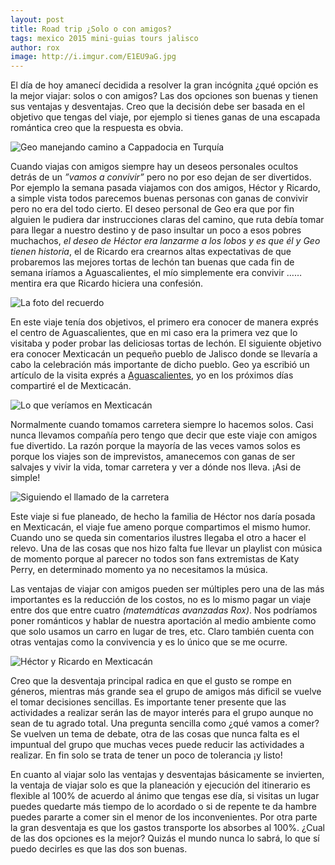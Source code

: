 ```yaml
---
layout: post
title: Road trip ¿Solo o con amigos?
tags: mexico 2015 mini-guias tours jalisco
author: rox
image: http://i.imgur.com/E1EU9aG.jpg
---
```


El día de hoy  amanecí decidida a resolver la gran incógnita ¿qué opción es la mejor viajar: solos o con amigos? Las dos opciones son buenas y tienen sus ventajas y desventajas. Creo que la decisión debe ser basada en el objetivo que tengas del viaje, por ejemplo si tienes ganas de una escapada romántica creo que la respuesta es obvia. 

![Geo manejando camino a Cappadocia en Turquía](http://i.imgur.com/wBuVZ2d.jpg)

Cuando viajas con amigos siempre hay un deseos personales ocultos detrás de un *”vamos a convivir”* pero no por eso dejan de ser divertidos.  Por ejemplo la semana pasada viajamos con dos amigos, Héctor y Ricardo, a simple vista todos parecemos buenas personas con ganas de convivir pero no era del todo cierto. El deseo personal de Geo era que por fin alguien le pudiera dar instrucciones claras del camino, que ruta debía tomar para llegar a nuestro destino y de paso insultar un poco a esos pobres muchachos, *el deseo de Héctor era lanzarme a los lobos y es que él y Geo tienen historia*, el de Ricardo era crearnos altas expectativas de que probaremos las mejores tortas de lechón tan buenas que cada fin de semana iríamos a Aguascalientes, el mío simplemente era convivir …… mentira era que Ricardo hiciera una confesión.

![La foto del recuerdo](http://i.imgur.com/ZbA8uVY.jpg)

En este viaje tenía dos objetivos, el primero era conocer de manera exprés el centro de Aguascalientes, que en mi caso era la primera vez que lo visitaba y poder probar las deliciosas tortas de lechón. El siguiente objetivo era conocer Mexticacán un pequeño pueblo de Jalisco donde se llevaría a cabo la celebración más importante de dicho pueblo. Geo ya escribió un artículo de la visita exprés a [Aguascalientes](/ciudad-de-aguascalientes/), yo en los próximos días compartiré el de Mexticacán.

![Lo que veríamos en Mexticacán](http://i.imgur.com/EWZtqDy.jpg)

Normalmente cuando tomamos carretera siempre lo hacemos solos. Casi nunca llevamos compañía pero tengo que decir que este viaje con amigos fue divertido. La razón porque la mayoría de las veces vamos solos es porque los viajes son de imprevistos, amanecemos con ganas de ser salvajes y vivir la vida, tomar carretera y ver a dónde nos lleva. ¡Asi de simple!  

![Siguiendo el llamado de la carretera](http://i.imgur.com/g0Ele42.jpg)

Este viaje si fue planeado, de hecho la familia de Héctor nos daría posada en Mexticacán, el viaje fue ameno porque compartimos el mismo humor. Cuando uno se queda sin comentarios ilustres llegaba el otro a hacer el relevo. Una de las cosas que nos hizo falta fue llevar un playlist con música de momento porque al parecer no todos son fans extremistas de Katy Perry, en determinado momento ya no necesitamos la música. 

Las ventajas  de viajar con amigos pueden ser múltiples pero una de las más importantes es la reducción de los costos, no es lo mismo pagar un viaje entre dos que entre cuatro *(matemáticas avanzadas Rox)*. Nos podríamos poner románticos y hablar de nuestra aportación al medio ambiente como que solo usamos un carro en lugar de tres, etc. Claro también cuenta con otras ventajas como la convivencia y es lo único que se me ocurre.

![Héctor y Ricardo en Mexticacán](http://i.imgur.com/ZM9Bw9a.jpg)
 
Creo que la desventaja principal radica en que el gusto se rompe en géneros, mientras más grande sea el grupo de amigos más dificil se vuelve el tomar decisiones sencillas. Es importante tener presente que las actividades a realizar serán las de mayor interés para el grupo aunque no sean de tu agrado total. Una pregunta sencilla como ¿qué vamos a comer? Se vuelven un tema de debate, otra de las cosas que nunca falta es el impuntual del grupo que muchas veces puede reducir las actividades a realizar. En fin solo se trata de tener un poco de tolerancia ¡y listo!

En cuanto al viajar solo las ventajas y desventajas básicamente se invierten, la ventaja de viajar solo es que la planeación y ejecución del itinerario es flexible al 100% de acuerdo al ánimo que tengas ese día, si visitas un lugar puedes quedarte más tiempo de lo acordado o si de repente te da hambre puedes pararte a comer sin el menor de los inconvenientes.
Por otra parte la gran desventaja es que los gastos transporte los absorbes al 100%. ¿Cual de las dos opciones es la mejor? Quizás el mundo nunca lo sabrá, lo que sí puedo decirles es que las dos son buenas.
